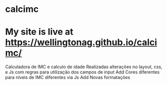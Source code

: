 # calcimc

# My site is live at https://wellingtonag.github.io/calcimc/

Calculadora de IMC e calculo de idade
Realizadas alterações no layout, css, e Js com regras para utilização dos campos de input
Add Cores diferentes para níveis de IMC diferentes via Js
Add Novas formatações

